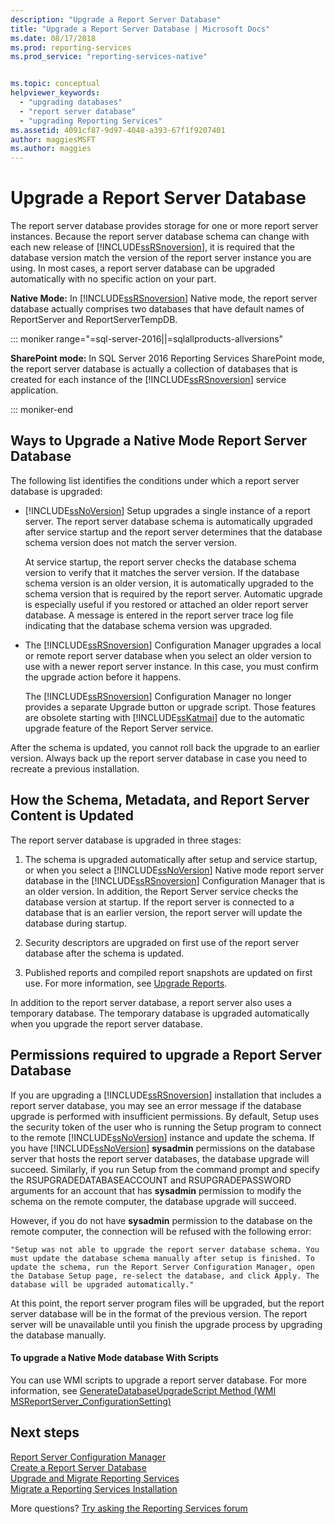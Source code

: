 ```yaml
---
description: "Upgrade a Report Server Database"
title: "Upgrade a Report Server Database | Microsoft Docs"
ms.date: 08/17/2018
ms.prod: reporting-services
ms.prod_service: "reporting-services-native"


ms.topic: conceptual
helpviewer_keywords: 
  - "upgrading databases"
  - "report server database"
  - "upgrading Reporting Services"
ms.assetid: 4091cf87-9d97-4048-a393-67f1f9207401
author: maggiesMSFT
ms.author: maggies
---
```


# Upgrade a Report Server Database

The report server database provides storage for one or more report server instances. Because the report server database schema can change with each new release of [!INCLUDE[ssRSnoversion](../../includes/ssrsnoversion-md.md)], it is required that the database version match the version of the report server instance you are using. In most cases, a report server database can be upgraded automatically with no specific action on your part.  
  
 **Native Mode:** In [!INCLUDE[ssRSnoversion](../../includes/ssrsnoversion-md.md)] Native mode, the report server database actually comprises two databases that have default names of ReportServer and ReportServerTempDB.  

::: moniker range="=sql-server-2016||=sqlallproducts-allversions"
  
 **SharePoint mode:** In SQL Server 2016 Reporting Services SharePoint mode, the report server database is actually a collection of databases that is created for each instance of the [!INCLUDE[ssRSnoversion](../../includes/ssrsnoversion-md.md)] service application.  

::: moniker-end

## Ways to Upgrade a Native Mode Report Server Database

 The following list identifies the conditions under which a report server database is upgraded:  
  
-   [!INCLUDE[ssNoVersion](../../includes/ssnoversion-md.md)] Setup upgrades a single instance of a report server. The report server database schema is automatically upgraded after service startup and the report server determines that the database schema version does not match the server version.  
  
     At service startup, the report server checks the database schema version to verify that it matches the server version. If the database schema version is an older version, it is automatically upgraded to the schema version that is required by the report server. Automatic upgrade is especially useful if you restored or attached an older report server database. A message is entered in the report server trace log file indicating that the database schema version was upgraded.  
  
-   The [!INCLUDE[ssRSnoversion](../../includes/ssrsnoversion-md.md)] Configuration Manager upgrades a local or remote report server database when you select an older version to use with a newer report server instance. In this case, you must confirm the upgrade action before it happens.  
  
     The [!INCLUDE[ssRSnoversion](../../includes/ssrsnoversion-md.md)] Configuration Manager no longer provides a separate Upgrade button or upgrade script. Those features are obsolete starting with [!INCLUDE[ssKatmai](../../includes/sskatmai-md.md)] due to the automatic upgrade feature of the Report Server service.  
  
 After the schema is updated, you cannot roll back the upgrade to an earlier version. Always back up the report server database in case you need to recreate a previous installation.  
  
## How the Schema, Metadata, and Report Server Content is Updated  
 The report server database is upgraded in three stages:  
  
1.  The schema is upgraded automatically after setup and service startup, or when you select a [!INCLUDE[ssNoVersion](../../includes/ssnoversion-md.md)] Native mode report server database in the [!INCLUDE[ssRSnoversion](../../includes/ssrsnoversion-md.md)] Configuration Manager that is an older version. In addition, the Report Server service checks the database version at startup. If the report server is connected to a database that is an earlier version, the report server will update the database during startup.  
  
2.  Security descriptors are upgraded on first use of the report server database after the schema is updated.  
  
3.  Published reports and compiled report snapshots are updated on first use. For more information, see [Upgrade Reports](../../reporting-services/install-windows/upgrade-reports.md).  
  
 In addition to the report server database, a report server also uses a temporary database. The temporary database is upgraded automatically when you upgrade the report server database.  
  
## Permissions required to upgrade a Report Server Database  
 If you are upgrading a [!INCLUDE[ssRSnoversion](../../includes/ssrsnoversion-md.md)] installation that includes a report server database, you may see an error message if the database upgrade is performed with insufficient permissions. By default, Setup uses the security token of the user who is running the Setup program to connect to the remote [!INCLUDE[ssNoVersion](../../includes/ssnoversion-md.md)] instance and update the schema. If you have [!INCLUDE[ssNoVersion](../../includes/ssnoversion-md.md)] **sysadmin** permissions on the database server that hosts the report server databases, the database upgrade will succeed. Similarly, if you run Setup from the command prompt and specify the RSUPGRADEDATABASEACCOUNT and RSUPGRADEPASSWORD arguments for an account that has **sysadmin** permission to modify the schema on the remote computer, the database upgrade will succeed.  
  
 However, if you do not have **sysadmin** permission to the database on the remote computer, the connection will be refused with the following error:  
  
 `"Setup was not able to upgrade the report server database schema. You must update the database schema manually after setup is finished. To update the schema, run the Report Server Configuration Manager, open the Database Setup page, re-select the database, and click Apply. The database will be upgraded automatically."`  
  
 At this point, the report server program files will be upgraded, but the report server database will be in the format of the previous version. The report server will be unavailable until you finish the upgrade process by upgrading the database manually.  
  
#### To upgrade a Native Mode database With Scripts  
 You can use WMI scripts to upgrade a report server database. For more information, see [GenerateDatabaseUpgradeScript Method &#40;WMI MSReportServer_ConfigurationSetting&#41;](../../reporting-services/wmi-provider-library-reference/configurationsetting-method-generatedatabaseupgradescript.md)  
  
## Next steps

[Report Server Configuration Manager](../../reporting-services/install-windows/reporting-services-configuration-manager-native-mode.md)   
[Create a Report Server Database](../../reporting-services/install-windows/ssrs-report-server-create-a-report-server-database.md)  
[Upgrade and Migrate Reporting Services](../../reporting-services/install-windows/upgrade-and-migrate-reporting-services.md)   
[Migrate a Reporting Services Installation](../../reporting-services/install-windows/migrate-a-reporting-services-installation-native-mode.md)  

More questions? [Try asking the Reporting Services forum](https://go.microsoft.com/fwlink/?LinkId=620231)
